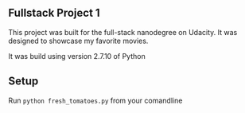 
## Fullstack Project 1

This project was built for the full-stack nanodegree on Udacity. It was designed to showcase my favorite movies.

It was build using version 2.7.10 of Python


## Setup
Run `python fresh_tomatoes.py` from your comandline
 
